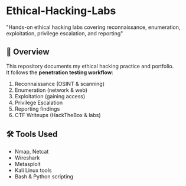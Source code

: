 # Ethical-Hacking-Labs
"Hands-on ethical hacking labs covering reconnaissance, enumeration, exploitation, privilege escalation, and reporting"

## 📌 Overview
This repository documents my ethical hacking practice and portfolio.  
It follows the **penetration testing workflow**:
1. Reconnaissance (OSINT & scanning)
2. Enumeration (network & web)
3. Exploitation (gaining access)
4. Privilege Escalation
5. Reporting findings
6. CTF Writeups (HackTheBox & labs)

## 🛠️ Tools Used
- Nmap, Netcat  
- Wireshark  
- Metasploit  
- Kali Linux tools  
- Bash & Python scripting  
